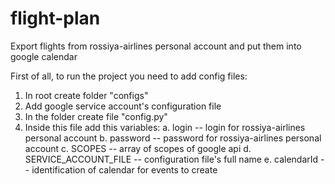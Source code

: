 # flight-plan
Export flights from rossiya-airlines personal account and put them into google calendar

First of all, to run the project you need to add config files:
1. In root create folder "configs"
2. Add google service account's configuration file
3. In the folder create file "config.py"
4. Inside this file add this variables:
  a. login -- login for rossiya-airlines personal account
  b. password -- password for rossiya-airlines personal account
  c. SCOPES -- array of scopes of google api
  d. SERVICE_ACCOUNT_FILE -- configuration file's full name
  e. calendarId -- identification of calendar for events to create
